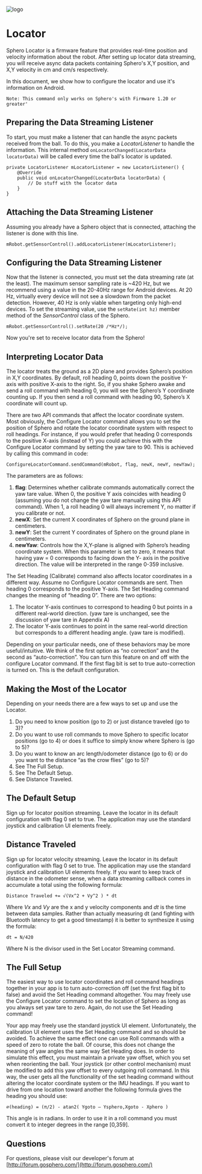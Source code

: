 ![logo](http://update.orbotix.com/developer/sphero-small.png)

# LocatorSphero Locator is a firmware feature that provides real-time position and velocity information about the robot.  After setting up locator data streaming, you will receive async data packets containing Sphero's X,Y position, and X,Y velocity in cm and cm/s respectively.  
In this document, we show how to configure the locator and use it's information on Android.	Note: This command only works on Sphero's with Firmware 1.20 or greater'
	
## Preparing the Data Streaming Listener
To start, you must make a listener that can handle the async packets received from the ball. To do this, you make a *LocatorListener* to handle the information. This internal method `onLocatorChanged(LocatorData locatorData)` will be called every time the ball's locator is updated.	private LocatorListener mLocatorListener = new LocatorListener() {
        @Override
        public void onLocatorChanged(LocatorData locatorData) {
        	// Do stuff with the locator data	
        }
    }
    
## Attaching the Data Streaming Listener

Assuming you already have a Sphero object that is connected, attaching the listener is done with this line.

	mRobot.getSensorControl().addLocatorListener(mLocatorListener);
	
## Configuring the Data Streaming Listener

Now that the listener is connected, you must set the data streaming rate (at the least). The maximum sensor sampling rate is ~420 Hz, but we recommend using a value in the 20-40Hz range for Android devices. At 20 Hz, virtually every device will not see a slowdown from the packet detection. However, 40 Hz is only viable when targeting only high-end devices. To set the streaming value, use the `setRate(int hz)` member method of the *SensorControl* class of the Sphero.

	mRobot.getSensorControl().setRate(20 /*Hz*/);
	
Now you're set to receive locator data from the Sphero!
## Interpreting Locator DataThe locator treats the ground as a 2D plane and provides Sphero’s position in X,Y coordinates.  By default, roll heading 0, points down the positive Y-axis with positive X-axis to the right.  So, if you shake Sphero awake and send a roll command with heading 0, you will see the Sphero’s Y coordinate counting up.  If you then send a roll command with heading 90, Sphero’s X coordinate will count up.
There are two API commands that affect the locator coordinate system.  Most obviously, the Configure Locator command allows you to set the position of Sphero and rotate the locator coordinate system with respect to roll headings.  For instance, if you would prefer that heading 0 corresponds to the positive X-axis (instead of Y) you could achieve this with the Configure Locator command by setting the yaw tare to 90.  This is achieved by calling this command in code:	ConfigureLocatorCommand.sendCommand(mRobot, flag, newX, newY, newYaw);
The parameters are as follows:
1. **flag**: Determines whether calibrate commands automatically correct the yaw tare value. When 0, the positive Y axis coincides with heading 0 (assuming you do not change the yaw tare manually using this API command). When 1, a roll heading 0 will always increment Y, no matter if you calibrate or not.
2. **newX**: Set the current X coordinates of Sphero on the ground plane in centimeters.
3. **newY**: Set the current Y coordinates of Sphero on the ground plane in centimeters.
4. **newYaw**: Controls how the X,Y-plane is aligned with Sphero’s heading coordinate system. When this parameter is set to zero, it means that having yaw = 0 corresponds to facing down the Y- axis in the positive direction. The value will be interpreted in the range 0-359 inclusive.The Set Heading (Calibrate) command also affects locator coordinates in a different way.  Assume no Configure Locator commands are sent.  Then heading 0 corresponds to the positive Y-axis.  The Set Heading command changes the meaning of “heading 0”.  There are two options:1. The locator Y-axis continues to correspond to heading 0 but points in a different real-world direction. (yaw tare is unchanged, see the discussion of yaw tare in Appendix A)2. The locator Y-axis continues to point in the same real-world direction but corresponds to a different heading angle. (yaw tare is modified).
Depending on your particular needs, one of these behaviors may be more useful/intuitive.  We think of the first option as “no correction” and the second as “auto-correction”.  You can turn this feature on and off with the configure Locator command.  If the first flag bit is set to true auto-correction is turned on.  This is the default configuration.
## Making the Most of the Locator
Depending on your needs there are a few ways to set up and use the Locator.1. Do you need to know position (go to 2) or just distance traveled (go to 3)?2. Do you want to use roll commands to move Sphero to specific locator positions (go to 4) or does it suffice to simply know where Sphero is (go to 5)?3. Do you want to know an arc length/odometer distance (go to 6) or do you want to the distance “as the crow flies” (go to 5)?4. See The Full Setup.5. See The Default Setup.6. See Distance Traveled.## The Default SetupSign up for locator position streaming.  Leave the locator in its default configuration with flag 0 set to true.  The application may use the standard joystick and calibration UI elements freely.## Distance TraveledSign up for locator velocity streaming.  Leave the locator in its default configuration with flag 0 set to true.  The application may use the standard joystick and calibration UI elements freely.  If you want to keep track of distance in the odometer sense, when a data streaming callback comes in accumulate a total using the following formula:
	Distance Traveled += √(Vx^2 + Vy^2 ) * dt
Where *Vx* and *Vy* are the x and y velocity components and *dt* is the time between data samples.  Rather than actually measuring dt (and fighting with Bluetooth latency to get a good timestamp) it is better to synthesize it using the formula:
	dt = N/420Where N is the divisor used in the Set Locator Streaming command.## The Full Setup
The easiest way to use locator coordinates and roll command headings together in your app is to turn auto-correction off (set the first flag bit to false) and avoid the Set Heading command altogether.  You may freely use the Configure Locator command to set the location of Sphero as long as you always set yaw tare to zero.  Again, do not use the Set Heading command!
Your app may freely use the standard joystick UI element.  Unfortunately, the calibration UI element uses the Set Heading command and so should be avoided.  To achieve the same effect one can use Roll commands with a speed of zero to rotate the ball.  Of course, this does not change the meaning of yaw angles the same way Set Heading does.  In order to simulate this effect, you must maintain a private yaw offset, which you set when reorienting the ball.  Your joystick (or other control mechanism) must be modified to add this yaw offset to every outgoing roll command.In this way, the user gets all the functionality of the set heading command without altering the locator coordinate system or the IMU headings.  If you want to drive from one location toward another the following formula gives the heading you should use:
	∅(heading) = (π/2) - atan2( Ygoto – Ysphero,Xgoto - Xphero )
This angle is in radians.  In order to use it in a roll command you must convert it to integer degrees in the range [0,359].
## Questions

For questions, please visit our developer's forum at [http://forum.gosphero.com/](http://forum.gosphero.com/)

	  